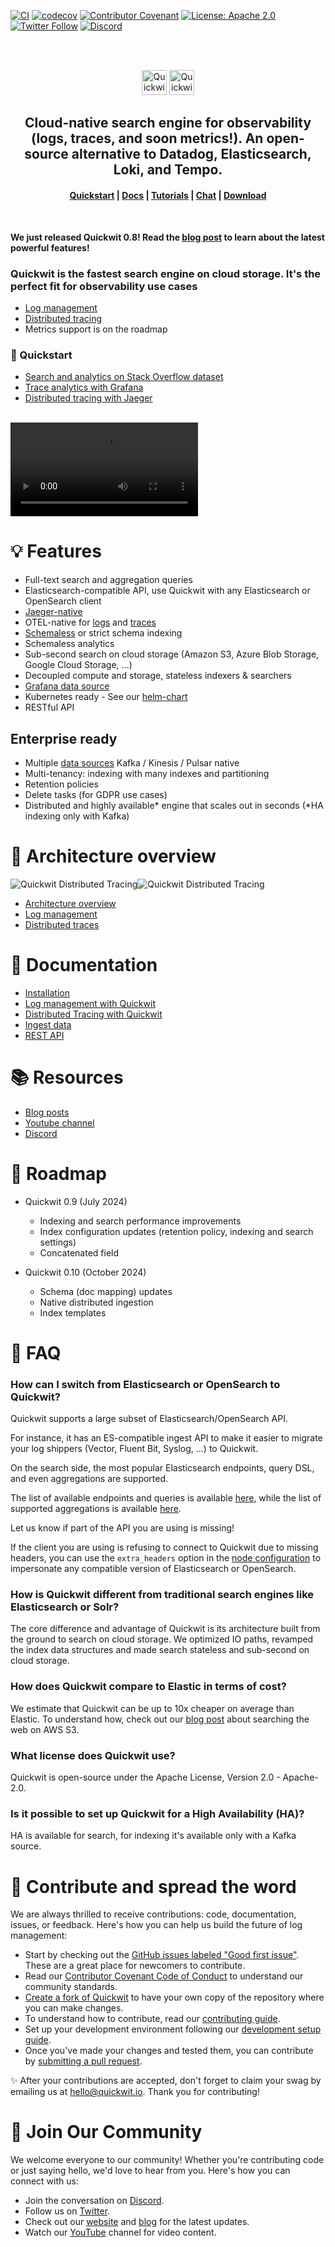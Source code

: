 [![CI](https://github.com/quickwit-oss/quickwit/actions/workflows/ci.yml/badge.svg)](https://github.com/quickwit-oss/quickwit/actions?query=workflow%3ACI+branch%3Amain)
[![codecov](https://codecov.io/gh/quickwit-oss/quickwit/branch/main/graph/badge.svg?token=06SRGAV5SS)](https://codecov.io/gh/quickwit-oss/quickwit)
[![Contributor Covenant](https://img.shields.io/badge/Contributor%20Covenant-2.0-4baaaa.svg)](CODE_OF_CONDUCT.md)
[![License: Apache 2.0](https://img.shields.io/badge/license-Apache%202.0-blue?style=flat-square)](LICENSE)
[![Twitter Follow](https://img.shields.io/twitter/follow/Quickwit_Inc?color=%231DA1F2&logo=Twitter&style=plastic)](https://twitter.com/Quickwit_Inc)
[![Discord](https://img.shields.io/discord/908281611840282624?logo=Discord&logoColor=%23FFFFFF&style=plastic)](https://discord.quickwit.io)
<br/>

<br/>
<br/>
<p align="center">
  <img src="docs/assets/images/logo_horizontal.svg#gh-light-mode-only" alt="Quickwit Cloud-Native Search Engine" height="40">
  <img src="docs/assets/images/quickwit-dark-theme-logo.png#gh-dark-mode-only" alt="Quickwit Cloud-Native Search Engine" height="40">
</p>

<h2 align="center">
Cloud-native search engine for observability (logs, traces, and soon metrics!). An open-source alternative to Datadog, Elasticsearch,  Loki, and Tempo.
</h2>

<h4 align="center">
  <a href="https://quickwit.io/docs/get-started/quickstart">Quickstart</a> |
  <a href="https://quickwit.io/docs/">Docs</a> |
  <a href="https://quickwit.io/tutorials">Tutorials</a> |
  <a href="https://discord.quickwit.io">Chat</a> |
  <a href="https://quickwit.io/docs/get-started/installation">Download</a>
</h4>
<br/>

<b>We just released Quickwit 0.8! Read the [blog post](https://quickwit.io/blog/quickwit-0.8) to learn about the latest powerful features!</b>

### **Quickwit is the fastest search engine on cloud storage. It's the perfect fit for observability use cases**

- [Log management](https://quickwit.io/docs/log-management/overview)
- [Distributed tracing](https://quickwit.io/docs/distributed-tracing/overview)
- Metrics support is on the roadmap

### 🚀 Quickstart

- [Search and analytics on Stack Overflow dataset](https://quickwit.io/docs/get-started/quickstart)
- [Trace analytics with Grafana](https://quickwit.io/docs/get-started/tutorials/trace-analytics-with-grafana)
- [Distributed tracing with Jaeger](https://quickwit.io/docs/get-started/tutorials/tutorial-jaeger)

<br/>

<video src="https://github.com/quickwit-oss/quickwit/assets/653704/020b94b9-deeb-4376-9a3a-b82e1168094c" controls="controls" style="max-width: 1200px;">
</video>

<br/>

# 💡 Features

- Full-text search and aggregation queries
- Elasticsearch-compatible API, use Quickwit with any Elasticsearch or OpenSearch client
- [Jaeger-native](https://quickwit.io/docs/distributed-tracing/plug-quickwit-to-jaeger)
- OTEL-native for [logs](https://quickwit.io/docs/log-management/overview) and [traces](https://quickwit.io/docs/distributed-tracing/overview)
- [Schemaless](https://quickwit.io/docs/guides/schemaless) or strict schema indexing
- Schemaless analytics
- Sub-second search on cloud storage (Amazon S3, Azure Blob Storage, Google Cloud Storage, …)
- Decoupled compute and storage, stateless indexers & searchers
- [Grafana data source](https://github.com/quickwit-oss/quickwit-datasource)
- Kubernetes ready - See our [helm-chart](https://quickwit.io/docs/deployment/kubernetes/helm)
- RESTful API

## Enterprise ready

- Multiple [data sources](https://quickwit.io/docs/ingest-data/) Kafka / Kinesis / Pulsar native
- Multi-tenancy: indexing with many indexes and partitioning
- Retention policies
- Delete tasks (for GDPR use cases)
- Distributed and highly available* engine that scales out in seconds (*HA indexing only with Kafka)

# 📑 Architecture overview

![Quickwit Distributed Tracing](./docs/assets/images/quickwit-overview-light.svg#gh-light-mode-only)![Quickwit Distributed Tracing](./docs/assets/images/quickwit-overview-dark.svg#gh-dark-mode-only)

- [Architecture overview]([https://quickwit.io/docs/distributed-tracing/overview](https://quickwit.io/docs/overview/architecture))
- [Log management](https://quickwit.io/docs/log-management/overview)
- [Distributed traces](https://quickwit.io/docs/distributed-tracing/overview)


# 📕 Documentation

- [Installation](https://quickwit.io/docs/get-started/installation)
- [Log management with Quickwit](https://quickwit.io/docs/log-management/overview)
- [Distributed Tracing with Quickwit](https://quickwit.io/docs/distributed-tracing/overview)
- [Ingest data](https://quickwit.io/docs/ingest-data/)
- [REST API](https://quickwit.io/docs/reference/rest-api)

# 📚 Resources

- [Blog posts](https://quickwit.io/blog/)
- [Youtube channel](https://www.youtube.com/@quickwit8103)
- [Discord](https://discord.quickwit.io)

# 🔮 Roadmap

- Quickwit 0.9 (July 2024)
  - Indexing and search performance improvements
  - Index configuration updates (retention policy, indexing and search settings)
  - Concatenated field

- Quickwit 0.10 (October 2024)
  - Schema (doc mapping) updates
  - Native distributed ingestion
  - Index templates

# 🙋 FAQ

### How can I switch from Elasticsearch or OpenSearch to Quickwit?

Quickwit supports a large subset of Elasticsearch/OpenSearch API.

For instance, it has an ES-compatible ingest API to make it easier to migrate your log shippers (Vector, Fluent Bit, Syslog, ...) to Quickwit.

On the search side, the most popular Elasticsearch endpoints, query DSL, and even aggregations are supported.

The list of available endpoints and queries is available [here](https://quickwit.io/docs/reference/es_compatible_api), while the list of supported aggregations is available [here](https://quickwit.io/docs/reference/aggregation).

Let us know if part of the API you are using is missing!

If the client you are using is refusing to connect to Quickwit due to missing headers, you can use the `extra_headers` option in the [node configuration](https://quickwit.io/docs/configuration/node-config#rest-configuration) to impersonate any compatible version of Elasticsearch or OpenSearch.

### How is Quickwit different from traditional search engines like Elasticsearch or Solr?

The core difference and advantage of Quickwit is its architecture built from the ground to search on cloud storage. We optimized IO paths, revamped the index data structures and made search stateless and sub-second on cloud storage.

### How does Quickwit compare to Elastic in terms of cost?

We estimate that Quickwit can be up to 10x cheaper on average than Elastic. To understand how, check out our [blog post](https://quickwit.io/blog/commoncrawl/) about searching the web on AWS S3.

### What license does Quickwit use?

Quickwit is open-source under the Apache License, Version 2.0 - Apache-2.0.

### Is it possible to set up Quickwit for a High Availability (HA)?

HA is available for search, for indexing it's available only with a Kafka source.

# 🤝 Contribute and spread the word

We are always thrilled to receive contributions: code, documentation, issues, or feedback. Here's how you can help us build the future of log management:

- Start by checking out the [GitHub issues labeled "Good first issue"](https://github.com/quickwit-oss/quickwit/issues?q=is%3Aissue+is%3Aopen+label%3A%22good+first+issue%22). These are a great place for newcomers to contribute.
- Read our [Contributor Covenant Code of Conduct](./CODE_OF_CONDUCT.md) to understand our community standards.
- [Create a fork of Quickwit](https://github.com/quickwit-oss/quickwit/fork) to have your own copy of the repository where you can make changes.
- To understand how to contribute, read our [contributing guide](./CONTRIBUTING.md).
- Set up your development environment following our [development setup guide](./CONTRIBUTING.md#development).
- Once you've made your changes and tested them, you can contribute by [submitting a pull request](./CONTRIBUTING.md#submitting-a-pr).

✨ After your contributions are accepted, don't forget to claim your swag by emailing us at hello@quickwit.io. Thank you for contributing!

# 💬 Join Our Community

We welcome everyone to our community! Whether you're contributing code or just saying hello, we'd love to hear from you. Here's how you can connect with us:

- Join the conversation on [Discord](https://discord.quickwit.io).
- Follow us on [Twitter](https://twitter.com/Quickwit_Inc).
- Check out our [website](https://quickwit.io/) and [blog](https://quickwit.io/blog) for the latest updates.
- Watch our [YouTube](https://www.youtube.com/channel/UCvZVuRm2FiDq1_ul0mY85wA) channel for video content.
